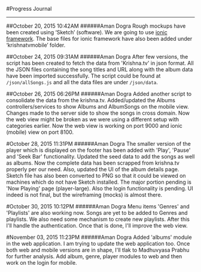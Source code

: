 #Progress Journal

---

##October 20, 2015 10:42AM
######Aman Dogra
Rough mockups have been created using ‘Sketch’ (software). We are going to use [ionic framework](http://ionicframework.com/). The base files for ionic framework have also been added under ‘krishnatvmobile’ folder.

##October 24, 2015 09:31AM
######Aman Dogra
After few versions, the script has been created to fetch the data from 'Krishna.tv' in json format. All the JSON files containing the song titles and URL along with the album data have been imported successfully. The script could be found at `/json/allSongs.js` and all the data files are under `/json/data`.

##October 26, 2015 06:26PM
######Aman Dogra
Added another script to consolidate the data from the krishna.tv. Added/updated the Albums controllers/services to show Albums and AlbumSongs on the mobile view. Changes made to the server side to show the songs in cross domain. Now the web view might be broken as we were using a different setup with categories earlier. Now the web view is working on port 9000 and ionic (mobile) view on port 8100.

#October 28, 2015 11:31PM
######Aman Dogra
The smaller version of the player which is displayed on the footer has been added with 'Play', 'Pause' and 'Seek Bar' functionality.
Updated the seed data to add the songs as well as albums. Now the complete data has been scrapped from krishna.tv properly per our need. Also, updated the UI of the album details page. Sketch file has also been converted to PNG so that it could be viewed on machines which do not have Sketch installed. The major portion pending is 'Now Playing' page (player-large). Also the login functionality is pending. UI indeed is not final, but the wireframing (mocks) is almost there.

#October 30, 2015 10:12PM
######Aman Dogra
Menu items 'Genres' and 'Playlists' are also working now. Songs are yet to be added to Genres and playlists. We also need some mechanism to create new playlists. After this I'll handle the authentication. Once that is done, I'll improve the web view.

#November 03, 2015 11:23PM
######Aman Dogra
Added 'albums' module in the web application. I am trying to update the web application too. Once both web and mobile versions are in shape, I'll tlak to Madhuvyasa Prabhu for further analysis. Add album, genre, player modules to web and then work on the login for mobile.

